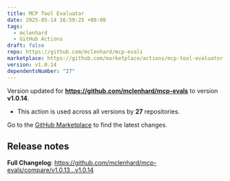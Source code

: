 ```yaml
---
title: MCP Tool Evaluator
date: 2025-05-14 16:59:25 +00:00
tags:
  - mclenhard
  - GitHub Actions
draft: false
repo: https://github.com/mclenhard/mcp-evals
marketplace: https://github.com/marketplace/actions/mcp-tool-evaluator
version: v1.0.14
dependentsNumber: "27"
---
```



Version updated for **https://github.com/mclenhard/mcp-evals** to version **v1.0.14**.
- This action is used across all versions by **27** repositories.

Go to the [GitHub Marketplace](https://github.com/marketplace/actions/mcp-tool-evaluator) to find the latest changes.

## Release notes

**Full Changelog**: https://github.com/mclenhard/mcp-evals/compare/v1.0.13...v1.0.14
